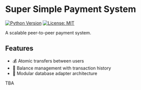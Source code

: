 # Super Simple Payment System

[![Python Version](https://img.shields.io/badge/python-3.12-blue)](https://www.python.org/)
[![License: MIT](https://img.shields.io/badge/License-MIT-yellow.svg)](https://opensource.org/licenses/MIT)

A scalable peer-to-peer payment system.

## Features

- 💰 Atomic transfers between users
- 🏦 Balance management with transaction history
- 🔌 Modular database adapter architecture


TBA
